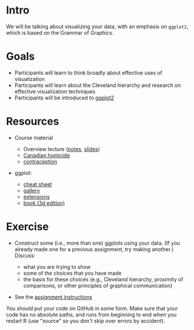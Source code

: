 Intro
=====

We will be talking about visualizing your data, with an emphasis on
`ggplot2`, which is based on the Grammar of Graphics.

Goals
=====

-   Participants will learn to think broadly about effective uses of visualization
-   Participants will learn about the Cleveland hierarchy and research on effective visualization techniques
-   Participants will be introduced to [ggplot2](http://ggplot2.org)

Resources
=========

-   Course material
    -   Overview lecture ([notes](../lectures/Visualization.notes.html), [slides](../lectures/Visualization.slides.html))
    -   [Canadian homicide](../lectures/CA_homicide.notes.html)
    -   [contraception](../lectures/Contraception.notes.html)

-   ggplot:
    - [cheat sheet](https://rstudio.com/wp-content/uploads/2015/03/ggplot2-cheatsheet.pdf)
	- [gallery](https://www.r-graph-gallery.com/ggplot2-package.html)
	- [extensions](https://exts.ggplot2.tidyverse.org/)
	- [book (3d edition)](https://ggplot2-book.org/)

Exercise
========

* Construct some (i.e., more than one) ggplots using your data. (If you already made one for a previous assignment, try making another.) Discuss:
	* what you are trying to show
	* some of the choices that you have made
	* the basis for these choices (e.g., Cleveland hierarchy, proximity of comparisons, or other principles of graphical communication) 

* See the [assignment instructions](../admin/assignments.html)

You should put your code on GitHub in some form. Make sure that your code has no absolute paths, and runs from beginning to end when you restart R (use "source" so you don't skip over errors by accident).
